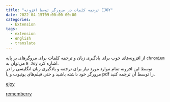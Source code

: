 ```yaml
---
title: "ترجمه کلمات در مرورگر توسط افزونه EJOY"
date: 2022-04-15T09:00:00-00:00
categories:
  - Extension
tags:
  - extension
  - english
  - translate
---
```


از افزونه‌های خوب برای یادگیری زبان و ترجمه کلمات برای مروگرهای بر پایه `chromium` می‌توان به `E Joy` اشاره کرد.  
توسط این افزونه تمام موارد مورد نیاز برای ترجمه و یادگیری زبان انگلیسی را در مرورگر خود داشته باشید و حتی فیلم‌های یوتیوب و یا pdf را توسط آن ترجمه کنید.  

[ejoy](https://ejoy-english.com/extension)  

[rememberry](https://chrome.google.com/webstore/detail/rememberry-translate-and/dipiagiiohfljcicegpgffpbnjmgjcnf?hl=en)  